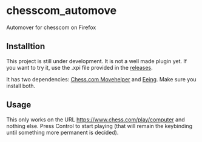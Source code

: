 # chesscom_automove
Automover for chesscom on Firefox

## Installtion
This project is still under development. It is not a well made plugin yet. If you want to try it, use the .xpi file provided in the [releases](https://github.com/xlassmgreat/chesscom_automove/releases/).

It has two dependencies: [Chess.com Movehelper](https://addons.mozilla.org/en-US/firefox/addon/chess-com-keyboard/) and [Eeing](https://github.com/xlassmgreat/eeing). Make sure you install both.

## Usage
This only works on the URL https://www.chess.com/play/computer and nothing else. Press Control to start playing (that will remain the keybinding until something more permanent is decided).
